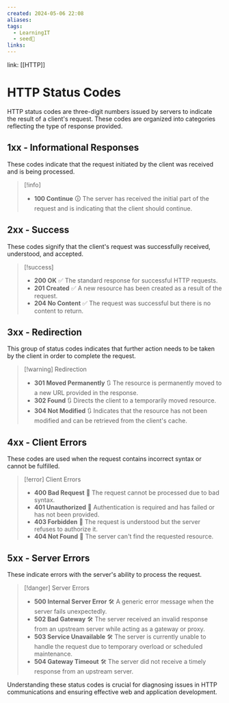 ```yaml
---
created: 2024-05-06 22:08
aliases: 
tags:
  - LearningIT
  - seed🌱
links:
---
```


link: [[HTTP]]

# HTTP Status Codes

HTTP status codes are three-digit numbers issued by servers to indicate the result of a client's request. These codes are organized into categories reflecting the type of response provided.

## 1xx - Informational Responses
These codes indicate that the request initiated by the client was received and is being processed.

> [!info] 
> - **100 Continue** 🛈
>   The server has received the initial part of the request and is indicating that the client should continue.

## 2xx - Success
These codes signify that the client's request was successfully received, understood, and accepted.

> [!success] 
> - **200 OK** ✅
>   The standard response for successful HTTP requests.
> - **201 Created** ✅
>   A new resource has been created as a result of the request.
> - **204 No Content** ✅
>   The request was successful but there is no content to return.

## 3xx - Redirection
This group of status codes indicates that further action needs to be taken by the client in order to complete the request.

> [!warning] Redirection
> - **301 Moved Permanently** 🔃
>   The resource is permanently moved to a new URL provided in the response.
> - **302 Found** 🔃
>   Directs the client to a temporarily moved resource.
> - **304 Not Modified** 🔃
>   Indicates that the resource has not been modified and can be retrieved from the client's cache.

## 4xx - Client Errors
These codes are used when the request contains incorrect syntax or cannot be fulfilled.

> [!error] Client Errors
> - **400 Bad Request** 🚫
>   The request cannot be processed due to bad syntax.
> - **401 Unauthorized** 🚫
>   Authentication is required and has failed or has not been provided.
> - **403 Forbidden** 🚫
>   The request is understood but the server refuses to authorize it.
> - **404 Not Found** 🚫
>   The server can't find the requested resource.

## 5xx - Server Errors
These indicate errors with the server's ability to process the request.

> [!danger] Server Errors
> - **500 Internal Server Error** 🛠️
>   A generic error message when the server fails unexpectedly.
> - **502 Bad Gateway** 🛠️
>   The server received an invalid response from an upstream server while acting as a gateway or proxy.
> - **503 Service Unavailable** 🛠️
>   The server is currently unable to handle the request due to temporary overload or scheduled maintenance.
> - **504 Gateway Timeout** 🛠️
>   The server did not receive a timely response from an upstream server.

Understanding these status codes is crucial for diagnosing issues in HTTP communications and ensuring effective web and application development.
